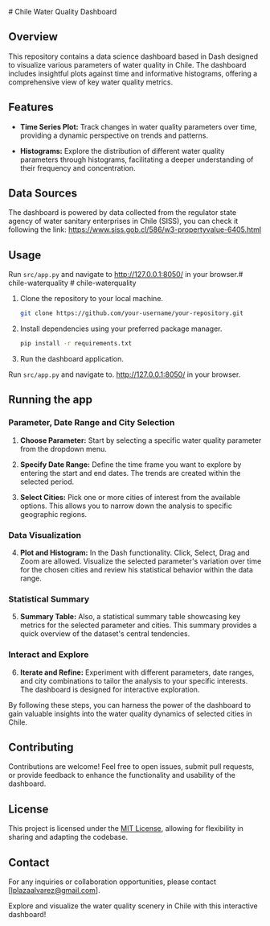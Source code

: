  # Chile Water Quality Dashboard

## Overview
This repository contains a data science dashboard based in Dash designed to visualize various parameters of water quality in Chile. The dashboard includes insightful plots against time and informative histograms, offering a comprehensive view of key water quality metrics.

## Features
- **Time Series Plot:** Track changes in water quality parameters over time, providing a dynamic perspective on trends and patterns.

- **Histograms:** Explore the distribution of different water quality parameters through histograms, facilitating a deeper understanding of their frequency and concentration.

## Data Sources
The dashboard is powered by data collected from the regulator state agency of water sanitary enterprises in Chile (SISS), you can check it following the link: https://www.siss.gob.cl/586/w3-propertyvalue-6405.html

## Usage

Run `src/app.py` and navigate to http://127.0.0.1:8050/ in your browser.#   c h i l e - w a t e r q u a l i t y  
 #   c h i l e - w a t e r q u a l i t y  

1. Clone the repository to your local machine.
   ```bash
   git clone https://github.com/your-username/your-repository.git
   ```

2. Install dependencies using your preferred package manager.
   ```bash
   pip install -r requirements.txt
   ```

3. Run the dashboard application.
   
Run `src/app.py` and navigate to. http://127.0.0.1:8050/ in your browser.

## Running the app

### Parameter, Date Range and City Selection
1. **Choose Parameter:** Start by selecting a specific water quality parameter from the dropdown menu.

2. **Specify Date Range:** Define the time frame you want to explore by entering the start and end dates. The trends are created within the selected period.

3. **Select Cities:** Pick one or more cities of interest from the available options. This allows you to narrow down the analysis to specific geographic regions.

### Data Visualization
4. **Plot and Histogram:** In the Dash functionality. Click, Select, Drag and Zoom are allowed.
Visualize the selected parameter's variation over time for the chosen cities and review his statistical behavior within the data range.

### Statistical Summary
5. **Summary Table:** Also, a statistical summary table showcasing key metrics for the selected parameter and cities. This summary provides a quick overview of the dataset's central tendencies.

### Interact and Explore
6. **Iterate and Refine:** Experiment with different parameters, date ranges, and city combinations to tailor the analysis to your specific interests. The dashboard is designed for interactive exploration.

By following these steps, you can harness the power of the dashboard to gain valuable insights into the water quality dynamics of selected cities in Chile.

## Contributing
Contributions are welcome! Feel free to open issues, submit pull requests, or provide feedback to enhance the functionality and usability of the dashboard.

## License
This project is licensed under the [MIT License](LICENSE), allowing for flexibility in sharing and adapting the codebase.

## Contact
For any inquiries or collaboration opportunities, please contact [lplazaalvarez@gmail.com].

Explore and visualize the water quality scenery in Chile with this interactive dashboard!